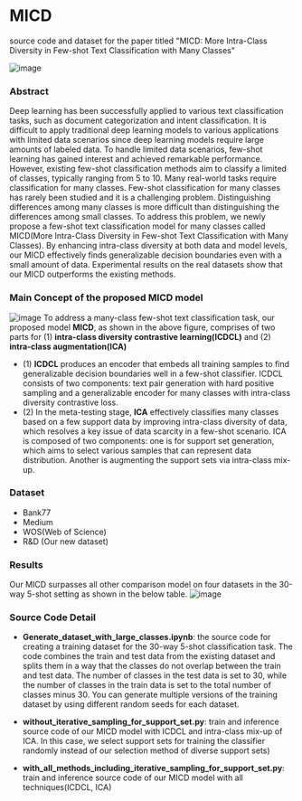 # MICD
source code and dataset for the paper titled "MICD: More Intra-Class Diversity in Few-shot Text Classification with Many Classes"

![image](https://github.com/rayjang/MICD/assets/9244296/139208f9-b010-4d34-9665-272bf496bca7)

### Abstract
Deep learning has been successfully applied to various text classification tasks, such as document categorization and intent classification. It is difficult to apply traditional deep learning models to various applications with limited data scenarios since deep learning models require large amounts of labeled data. To handle limited data scenarios, few-shot learning has gained interest and achieved remarkable performance. However, existing few-shot classification methods aim to classify a limited of classes, typically ranging from 5 to 10. Many real-world tasks require classification for many classes. Few-shot classification for many classes has rarely been studied and it is a challenging problem. Distinguishing differences among many classes is more difficult than distinguishing the differences among small classes. To address this problem, we newly propose a few-shot text classification model for many classes called MICD(More Intra-Class Diversity in Few-shot Text Classification with Many Classes). By enhancing intra-class diversity at both data and model levels, our MICD effectively finds generalizable decision boundaries even with a small amount of data. Experimental results on the real datasets show that our MICD outperforms the existing methods.

### Main Concept of the proposed MICD model
![image](https://github.com/rayjang/MICD/assets/9244296/f2301ece-7c2d-41a0-afb4-7262055d77d9)
To address a many-class few-shot text classification task, our proposed model **MICD**, as shown in the above figure, comprises of two parts for (1) **intra-class diversity contrastive learning(ICDCL)** and (2) **intra-class augmentation(ICA)**

- (1)  **ICDCL** produces an encoder that embeds all training samples to find generalizable decision boundaries well in a few-shot classifier. ICDCL consists of two components: text pair generation with hard positive sampling and a generalizable encoder for many classes with intra-class diversity contrastive loss.
- (2) In the meta-testing stage, **ICA** effectively classifies many classes based on a few support data by improving intra-class diversity of data, which resolves a key issue of data scarcity in a few-shot scenario. ICA is composed of two components: one is for support set generation, which aims to select various samples that can represent data distribution. Another is augmenting the support sets via intra-class mix-up.
  
### Dataset
- Bank77
- Medium
- WOS(Web of Science)
- R&D (Our new dataset)


### Results
Our MICD surpasses all other comparison model on four datasets in the 30-way 5-shot setting as shown in the below table.
![image](https://github.com/rayjang/MICD/assets/9244296/cf6fe56c-4683-4d13-8450-40a265ef4a23)

### Source Code Detail
- **Generate_dataset_with_large_classes.ipynb**: the source code for creating a training dataset for the 30-way 5-shot classification task. The code combines the train and test data from the existing dataset and splits them in a way that the classes do not overlap between the train and test data. The number of classes in the test data is set to 30, while the number of classes in the train data is set to the total number of classes minus 30. You can generate multiple versions of the training dataset by using different random seeds for each dataset.

- **without_iterative_sampling_for_support_set.py**: train and inference source code of our MICD model with ICDCL and intra-class mix-up of ICA. In this case, we select support sets for training the classifier randomly instead of our selection method of diverse support sets)

- **with_all_methods_including_iterative_sampling_for_support_set.py**: train and inference source code of our MICD model with all techniques(ICDCL, ICA)

